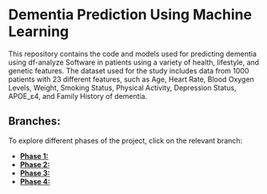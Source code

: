 # Dementia Prediction Using Machine Learning

This repository contains the code and models used for predicting dementia using df-analyze Software in patients using a variety of health, lifestyle, and genetic features. The dataset used for the study includes data from 1000 patients with 23 different features, such as Age, Heart Rate, Blood Oxygen Levels, Weight, Smoking Status, Physical Activity, Depression Status, APOE_ε4, and Family History of dementia.

## Branches:
To explore different phases of the project, click on the relevant branch:

- **[Phase 1:](https://github.com/vishwa-3g/dementia-pred-ml/tree/Phase-1)**
- **[Phase 2:](https://github.com/vishwa-3g/dementia-pred-ml/tree/Phase-2)**
- **[Phase 3:](https://github.com/vishwa-3g/dementia-pred-ml/tree/Phase-3)**
- **[Phase 4:](https://github.com/vishwa-3g/dementia-pred-ml/tree/Phase-4)**
